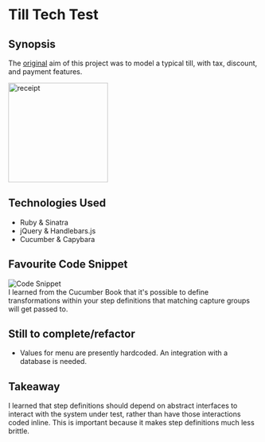 Till Tech Test
=======================

## Synopsis

The [original](https://github.com/makersacademy/till_tech_test) aim of this project 
was to model a typical till, with tax, discount, and payment features.   

<img src='http://s27.postimg.org/6iudrrh1v/coffeeresize.png' alt='receipt' style='width: 200px;'>

## Technologies Used  

- Ruby & Sinatra
- jQuery & Handlebars.js
- Cucumber & Capybara 

## Favourite Code Snippet

![Code Snippet](http://oi58.tinypic.com/hs5agw.jpg)  
I learned from the Cucumber Book that it's possible to define transformations within your step definitions
that matching capture groups will get passed to.

## Still to complete/refactor

- Values for menu are presently hardcoded. An integration with a database is needed.

## Takeaway

I learned that step definitions should depend on abstract interfaces to interact with
the system under test, rather than have those interactions coded inline. This is important because
it makes step definitions much less brittle.

